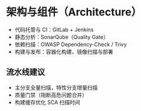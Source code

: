 # 架构与组件（Architecture）

- 代码托管与 CI：GitLab + Jenkins
- 静态分析：SonarQube（Quality Gate）
- 依赖扫描：OWASP Dependency-Check / Trivy
- 构建与发布：容器化构建、镜像扫描与部署

## 流水线建议
- 主分支全量扫描，特性分支增量扫描
- 质量门禁（阻断高危问题合并）
- 构建缓存优化 SCA 扫描时间